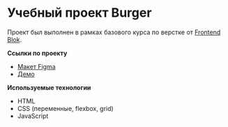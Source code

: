 # Учебный проект Burger
Проект был выполнен в рамках базового курса по верстке от [Frontend Blok](https://frontendblok.com/).

**Ссылки по проекту**
- [Макет Figma](https://www.figma.com/file/8muxUNt1PwGH5byQR6LZG8/Burgers-Menu-Responsive?type=design&node-id=0%3A1&mode=design&t=HrXwp4b0Cai176l7-1)
- [Демо](https://annblok.github.io/FrontendBlok-Module01-Burger/)

**Используемые технологии**
- HTML
- CSS (переменные, flexbox, grid)
- JavaScript
